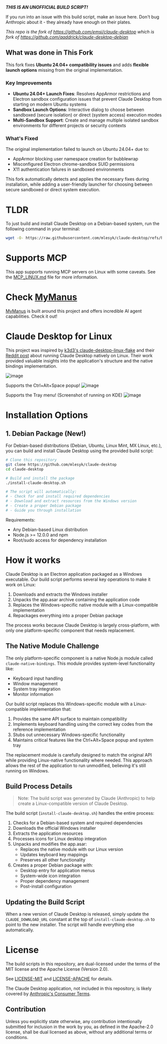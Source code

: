***THIS IS AN UNOFFICIAL BUILD SCRIPT!***

If you run into an issue with this build script, make an issue here. Don't bug Anthropic about it - they already have enough on their plates.

*This repo is the fork of https://github.com/emsi/claude-desktop
which is fork of https://github.com/aaddrick/claude-desktop-debian*

## What was done in This Fork

This fork fixes **Ubuntu 24.04+ compatibility issues** and adds **flexible launch options** missing from the original implementation.

### Key Improvements

- **Ubuntu 24.04+ Launch Fixes**: Resolves AppArmor restrictions and Electron sandbox configuration issues that prevent Claude Desktop from starting on modern Ubuntu systems
- **Sandbox Launch Options**: Interactive dialog to choose between sandboxed (secure isolation) or direct (system access) execution modes
- **Multi-Sandbox Support**: Create and manage multiple isolated sandbox environments for different projects or security contexts

### What's Fixed

The original implementation failed to launch on Ubuntu 24.04+ due to:
- AppArmor blocking user namespace creation for bubblewrap
- Misconfigured Electron chrome-sandbox SUID permissions
- X11 authentication failures in sandboxed environments

This fork automatically detects and applies the necessary fixes during installation, while adding a user-friendly launcher for choosing between secure sandboxed or direct system execution.

# TLDR
To just build and install Claude Desktop on a Debian-based system, run the following command in your terminal:

```bash
wget -O- https://raw.githubusercontent.com/mlesyk/claude-desktop/refs/heads/main/install-claude-desktop.sh | bash
```

# Supports MCP
This app supports running MCP servers on Linux with some caveats. See the [MCP_LINUX.md](MCP_LINUX.md) file for more information.

# Check [MyManus](https://github.com/emsi/MyManus)
[MyManus](https://github.com/emsi/MyManus) is built around this project and offers incredible AI agent capabilities. Check it out!

# Claude Desktop for Linux

This project was inspired by [k3d3's claude-desktop-linux-flake](https://github.com/k3d3/claude-desktop-linux-flake) and their [Reddit post](https://www.reddit.com/r/ClaudeAI/comments/1hgsmpq/i_successfully_ran_claude_desktop_natively_on/) about running Claude Desktop natively on Linux. Their work provided valuable insights into the application's structure and the native bindings implementation.

![image](https://github.com/user-attachments/assets/93080028-6f71-48bd-8e59-5149d148cd45)

Supports the Ctrl+Alt+Space popup!
![image](https://github.com/user-attachments/assets/1deb4604-4c06-4e4b-b63f-7f6ef9ef28c1)

Supports the Tray menu! (Screenshot of running on KDE)
![image](https://github.com/user-attachments/assets/ba209824-8afb-437c-a944-b53fd9ecd559)

# Installation Options

## 1. Debian Package (New!)

For Debian-based distributions (Debian, Ubuntu, Linux Mint, MX Linux, etc.), you can build and install Claude Desktop using the provided build script:

```bash
# Clone this repository
git clone https://github.com/mlesyk/claude-desktop
cd claude-desktop

# Build and install the package
./install-claude-desktop.sh

# The script will automatically:
# - Check for and install required dependencies
# - Download and extract resources from the Windows version
# - Create a proper Debian package
# - Guide you through installation
```

Requirements:
- Any Debian-based Linux distribution
- Node.js >= 12.0.0 and npm
- Root/sudo access for dependency installation

# How it works

Claude Desktop is an Electron application packaged as a Windows executable. Our build script performs several key operations to make it work on Linux:

1. Downloads and extracts the Windows installer
2. Unpacks the app.asar archive containing the application code
3. Replaces the Windows-specific native module with a Linux-compatible implementation
4. Repackages everything into a proper Debian package

The process works because Claude Desktop is largely cross-platform, with only one platform-specific component that needs replacement.

## The Native Module Challenge

The only platform-specific component is a native Node.js module called `claude-native-bindings`. This module provides system-level functionality like:

- Keyboard input handling
- Window management
- System tray integration
- Monitor information

Our build script replaces this Windows-specific module with a Linux-compatible implementation that:

1. Provides the same API surface to maintain compatibility
2. Implements keyboard handling using the correct key codes from the reference implementation
3. Stubs out unnecessary Windows-specific functionality
4. Maintains critical features like the Ctrl+Alt+Space popup and system tray

The replacement module is carefully designed to match the original API while providing Linux-native functionality where needed. This approach allows the rest of the application to run unmodified, believing it's still running on Windows.

## Build Process Details

> Note: The build script was generated by Claude (Anthropic) to help create a Linux-compatible version of Claude Desktop.

The build script (`install-claude-desktop.sh`) handles the entire process:

1. Checks for a Debian-based system and required dependencies
2. Downloads the official Windows installer
3. Extracts the application resources
4. Processes icons for Linux desktop integration
5. Unpacks and modifies the app.asar:
   - Replaces the native module with our Linux version
   - Updates keyboard key mappings
   - Preserves all other functionality
6. Creates a proper Debian package with:
   - Desktop entry for application menus
   - System-wide icon integration
   - Proper dependency management
   - Post-install configuration

## Updating the Build Script

When a new version of Claude Desktop is released, simply update the `CLAUDE_DOWNLOAD_URL` constant at the top of `install-claude-desktop.sh` to point to the new installer. The script will handle everything else automatically.

# License

The build scripts in this repository, are dual-licensed under the terms of the MIT license and the Apache License (Version 2.0).

See [LICENSE-MIT](LICENSE-MIT) and [LICENSE-APACHE](LICENSE-APACHE) for details.

The Claude Desktop application, not included in this repository, is likely covered by [Anthropic's Consumer Terms](https://www.anthropic.com/legal/consumer-terms).

## Contribution

Unless you explicitly state otherwise, any contribution intentionally submitted
for inclusion in the work by you, as defined in the Apache-2.0 license, shall be dual licensed as above, without any
additional terms or conditions.

